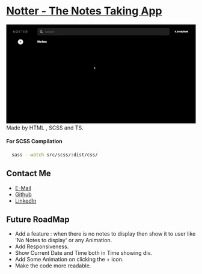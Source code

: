 # [Notter - The Notes Taking App](this.com)
![Video](file.gif)
Made by HTML , SCSS and TS. 

#### For SCSS Compilation 
```bash
  sass --watch src/scss/:dist/css/
```

## Contact Me
 - [E-Mail](mailto:contact.yourwebdev@gmail.com)
 - [Github](https://github.com/AnupShouryaDev)
 - [LinkedIn](https://www.linkedin.com/in/anup-shourya-141b3b1b5/)

## Future RoadMap
- Add a feature : when there is no notes to display then show it to user like 'No Notes to display' or any Animation.
- Add Responsiveness.
- Show Current Date and Time both in Time showing div.
- Add Some Animation on clicking the + icon.
- Make the code more readable.
